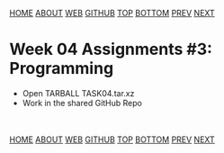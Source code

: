 ---
---
[HOME](index.md)
[ABOUT](README.md)
[WEB](https://osp4diss.vlsm.org/)
[GITHUB](https://github.com/os2xx/osp4diss/)
[TOP](#)
[BOTTOM](#endofpage)
[PREV](S04-02.md)
[NEXT](ASP.md#idx04)

# Week 04 Assignments #3: Programming

* Open TARBALL TASK04.tar.xz
* Work in the shared GitHub Repo


<br id="endofpage"><br>
[HOME](index.md)
[ABOUT](README.md)
[WEB](https://osp4diss.vlsm.org/)
[GITHUB](https://github.com/os2xx/osp4diss/)
[TOP](#)
[BOTTOM](#endofpage)
[PREV](S04-02.md)
[NEXT](ASP.md#idx04)
<br>

